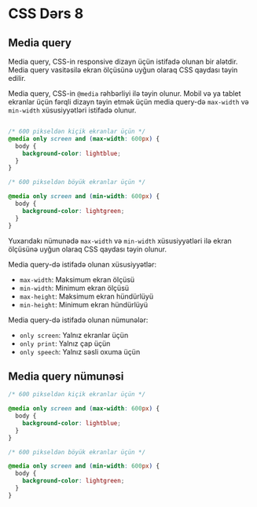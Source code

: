 # CSS Dərs 8

## Media query

Media query, CSS-in responsive dizayn üçün istifadə olunan bir alətdir. Media query vasitəsilə ekran ölçüsünə uyğun olaraq CSS qaydası təyin edilir.

Media query, CSS-in `@media` rəhbərliyi ilə təyin olunur. Mobil və ya tablet ekranlar üçün fərqli dizayn təyin etmək üçün media query-də `max-width` və `min-width` xüsusiyyətləri istifadə olunur.

```css

/* 600 pikseldən kiçik ekranlar üçün */
@media only screen and (max-width: 600px) {
  body {
    background-color: lightblue;
  }
}

/* 600 pikseldən böyük ekranlar üçün */

@media only screen and (min-width: 600px) {
  body {
    background-color: lightgreen;
  }
}

```

Yuxarıdakı nümunədə `max-width` və `min-width` xüsusiyyətləri ilə ekran ölçüsünə uyğun olaraq CSS qaydası təyin olunur.

Media query-də istifadə olunan xüsusiyyətlər:

- `max-width`: Maksimum ekran ölçüsü
- `min-width`: Minimum ekran ölçüsü
- `max-height`: Maksimum ekran hündürlüyü
- `min-height`: Minimum ekran hündürlüyü

Media query-də istifadə olunan nümunələr:

- `only screen`: Yalnız ekranlar üçün
- `only print`: Yalnız çap üçün
- `only speech`: Yalnız səsli oxuma üçün


## Media query nümunəsi

```css
/* 600 pikseldən kiçik ekranlar üçün */

@media only screen and (max-width: 600px) {
  body {
    background-color: lightblue;
  }
}

/* 600 pikseldən böyük ekranlar üçün */

@media only screen and (min-width: 600px) {
  body {
    background-color: lightgreen;
  }
}
```